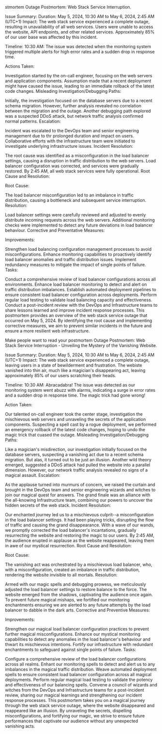 
stmortem
Outage Postmortem: Web Stack Service Interruption.

Issue Summary: Duration: May 5, 2024, 10:30 AM to May 6, 2024, 2:45 AM (UTC+1) Impact: The web stack service experienced a complete outage, resulting in unavailability of all web services. Users were unable to access the website, API endpoints, and other related services. Approximately 85% of our user base was affected by this incident.

Timeline: 10:30 AM: The issue was detected when the monitoring system triggered multiple alerts for high error rates and a sudden drop in response time.

Actions Taken:

Investigation started by the on-call engineer, focusing on the web servers and application components.
Assumption made that a recent deployment might have caused the issue, leading to an immediate rollback of the latest code changes.
Misleading Investigation/Debugging Paths:

Initially, the investigation focused on the database servers due to a recent schema migration. However, further analysis revealed no correlation between the migration and the outage.
Another debugging path explored was a suspected DDoS attack, but network traffic analysis confirmed normal patterns.
Escalation:

Incident was escalated to the DevOps team and senior engineering management due to thr prolonged duration and impact on users.
Collaborative efforts with the infrastructure team were initiated to investigate underlying infrastructure issues.
Incident Resolution:

The root cause was identified as a misconfiguration in the load balancer settings, causing a disruption in traffic distribution to the web servers.
Load balancer configuration was corrected, and services were gradually restored.
By 2:45 AM, all web stack services were fully operational.
Root Cause and Resolution:

Root Cause:

The load balancer misconfiguration led to an imbalance in traffic distribution, causing a bottleneck and subsequent service interruption.
Resolution:

Load balancer settings were carefully reviewed and adjusted to evenly distribute incoming requests across the web servers.
Additional monitoring checks were implemented to detect any future deviations in load balancer behaviour.
Corrective and Preventative Measures:

Improvements:

Strengthen load balancing configuration management processes to avoid misconfigurations.
Enhance monitoring capabilities to proactively identify load balancer anomalies and traffic distribution issues.
Implement redundancy measures to mitigate the impact of single points of failure.
Tasks:

Conduct a comprehensive review of load balancer configurations across all environments.
Enhance load balancer monitoring to detect and alert on traffic distribution imbalances.
Establish automated deployment pipelines to ensure consistent load balancer configuration across deployments.
Perform regular load testing to validate load balancing capacity and effectiveness.
Conduct a post-incident review with the DevOps and Infrastructure teams to share lessons learned and improve incident response processes.
This postmortem provides an overview of the web stack service outage that occurred on May 5, 2024. By identifying the root cause and implementing corrective measures, we aim to prevent similar incidents in the future and ensure a more resilient web infrastructure.

Make people want to read your postmortem
Outage Postmortem: Web Stack Service Interruption - Unveiling the Mystery of the Vanishing Website.

Issue Summary: Duration: May 5, 2024, 10:30 AM to May 6, 2024, 2:45 AM (UTC+1) Impact: The web stack service experienced a complete outage, leaving users in a state of bewilderment and frustration. The webiste vanished into thin air, much like a magician's disappearing act, leaving approximately 85% of our users scratching their heads.

Timeline: 10:30 AM: Abracadabra! The issue was detected as our monitoring system went abuzz with alarms, indicating a surge in error rates and a sudden drop in response time. The magic trick had gone wrong!

Action Taken:

Our talented on-call engineer took the center stage, investigation the mischievous web servers and unraveling the secrets of the application components.
Suspecting a spell cast by a rogue deployment, we performed an emergency rollback of the latest code changes, hoping to undo the magic trick that cuased the outage.
Misleading Investigation/Debugging Paths:

Like a magician's misdirection, our investigation initially focused on the database servers, suspecting a vanishing act due to a recent schema migration. But alas, it turned out to be just an illusion.
Another wild theory emerged, suggested a DDoS attack had pulled the website into a parallel dimension. However, our network traffic analysis revealed no signs of a magical assault.
Escalation:

As the applause turned into murmurs of concern, we raised the curtain and brought in the DevOps team and senior engineering wizards and witches to join our magical quest for answers.
The grand finale was an alliance with the all-knowing Infrastructure team, combining our powers to uncover the hidden secrets of the web stack.
Incident Resolution:

Our enchanted journey led us to a mischievous culprit--a misconfiguration in the load balancer settings. It had been playing tricks, disrupting the flow of traffic and causing the grand disappearance.
With a wave of our wands, we promptly corrected the load balancer's incantations, gradually resurrecting the website and restoring the magic to our users.
By 2:45 AM, the audience erupted in applause as the website reappeared, leaving them in awe of our mystical resurrection.
Root Cause and Resolution:

Root Cause:

The vanishing act was orchestrated by a mischievous load balancer, who, with a misconfiguration, created an imbalance in traffic distribution, rendering the website invisible to all mortals.
Resolution:

Armed with our magic spells and debugging prowess, we meticulously adjusted the load balancer settings to restore balance to the force. The website emerged from the shadows, captivating the audience once again.
To prevent future magical mishaps, we fortified our monitoring enchantments ensuring we are alerted to any future attempts by the load balancer to dabble in the dark arts.
Corrective and Preventive Measures:

Improvements:

Strengthen our magical load balancer configuration practices to prevent further magical misconfigurations.
Enhance our mystical monitoring capabilities to detect any anomalies in the load balancer's behaviour and thwart its mischievous intentions.
Fortify our infrastructure with redundant enchantments to safeguard against single points of failure.
Tasks:

Configure a comprehensive review of the load balancer configurations across all realms.
Enhant our monitoring spells to detect and alert us to any imbalances in the magical traffic distribution.
Weave automated deployment spells to ensure consistent load balancer configuration across all magical deployments.
Perform regular magical load testing to validate the potency and effectiveness of our balancing spells.
Convene a council of wizards and witches from the DevOps and Infrastructure teams for a post-incident review, sharing our magical learnings and strengthening our incident response processes.
This postmortem takes you on a magical journey through the web stack service outage, where the website disappeared and reappeared like an illusion. By unraveling the secrets, dispelling misconfigurations, and fortifying our magic, we strive to ensure future performances that captivate our audience without any unexpected vanishing acts.
